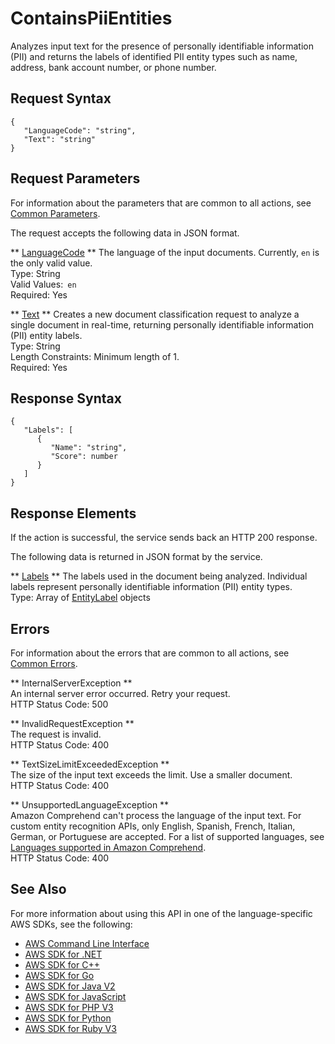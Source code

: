 # ContainsPiiEntities<a name="API_ContainsPiiEntities"></a>

Analyzes input text for the presence of personally identifiable information \(PII\) and returns the labels of identified PII entity types such as name, address, bank account number, or phone number\.

## Request Syntax<a name="API_ContainsPiiEntities_RequestSyntax"></a>

```
{
   "LanguageCode": "string",
   "Text": "string"
}
```

## Request Parameters<a name="API_ContainsPiiEntities_RequestParameters"></a>

For information about the parameters that are common to all actions, see [Common Parameters](CommonParameters.md)\.

The request accepts the following data in JSON format\.

 ** [LanguageCode](#API_ContainsPiiEntities_RequestSyntax) **   <a name="comprehend-ContainsPiiEntities-request-LanguageCode"></a>
The language of the input documents\. Currently, `en` is the only valid value\.  
Type: String  
Valid Values:` en`   
Required: Yes

 ** [Text](#API_ContainsPiiEntities_RequestSyntax) **   <a name="comprehend-ContainsPiiEntities-request-Text"></a>
Creates a new document classification request to analyze a single document in real\-time, returning personally identifiable information \(PII\) entity labels\.  
Type: String  
Length Constraints: Minimum length of 1\.  
Required: Yes

## Response Syntax<a name="API_ContainsPiiEntities_ResponseSyntax"></a>

```
{
   "Labels": [ 
      { 
         "Name": "string",
         "Score": number
      }
   ]
}
```

## Response Elements<a name="API_ContainsPiiEntities_ResponseElements"></a>

If the action is successful, the service sends back an HTTP 200 response\.

The following data is returned in JSON format by the service\.

 ** [Labels](#API_ContainsPiiEntities_ResponseSyntax) **   <a name="comprehend-ContainsPiiEntities-response-Labels"></a>
The labels used in the document being analyzed\. Individual labels represent personally identifiable information \(PII\) entity types\.  
Type: Array of [EntityLabel](API_EntityLabel.md) objects

## Errors<a name="API_ContainsPiiEntities_Errors"></a>

For information about the errors that are common to all actions, see [Common Errors](CommonErrors.md)\.

 ** InternalServerException **   
An internal server error occurred\. Retry your request\.  
HTTP Status Code: 500

 ** InvalidRequestException **   
The request is invalid\.  
HTTP Status Code: 400

 ** TextSizeLimitExceededException **   
The size of the input text exceeds the limit\. Use a smaller document\.  
HTTP Status Code: 400

 ** UnsupportedLanguageException **   
Amazon Comprehend can't process the language of the input text\. For custom entity recognition APIs, only English, Spanish, French, Italian, German, or Portuguese are accepted\. For a list of supported languages, see [Languages supported in Amazon Comprehend](supported-languages.md)\.   
HTTP Status Code: 400

## See Also<a name="API_ContainsPiiEntities_SeeAlso"></a>

For more information about using this API in one of the language\-specific AWS SDKs, see the following:
+  [AWS Command Line Interface](https://docs.aws.amazon.com/goto/aws-cli/comprehend-2017-11-27/ContainsPiiEntities) 
+  [AWS SDK for \.NET](https://docs.aws.amazon.com/goto/DotNetSDKV3/comprehend-2017-11-27/ContainsPiiEntities) 
+  [AWS SDK for C\+\+](https://docs.aws.amazon.com/goto/SdkForCpp/comprehend-2017-11-27/ContainsPiiEntities) 
+  [AWS SDK for Go](https://docs.aws.amazon.com/goto/SdkForGoV1/comprehend-2017-11-27/ContainsPiiEntities) 
+  [AWS SDK for Java V2](https://docs.aws.amazon.com/goto/SdkForJavaV2/comprehend-2017-11-27/ContainsPiiEntities) 
+  [AWS SDK for JavaScript](https://docs.aws.amazon.com/goto/AWSJavaScriptSDK/comprehend-2017-11-27/ContainsPiiEntities) 
+  [AWS SDK for PHP V3](https://docs.aws.amazon.com/goto/SdkForPHPV3/comprehend-2017-11-27/ContainsPiiEntities) 
+  [AWS SDK for Python](https://docs.aws.amazon.com/goto/boto3/comprehend-2017-11-27/ContainsPiiEntities) 
+  [AWS SDK for Ruby V3](https://docs.aws.amazon.com/goto/SdkForRubyV3/comprehend-2017-11-27/ContainsPiiEntities) 